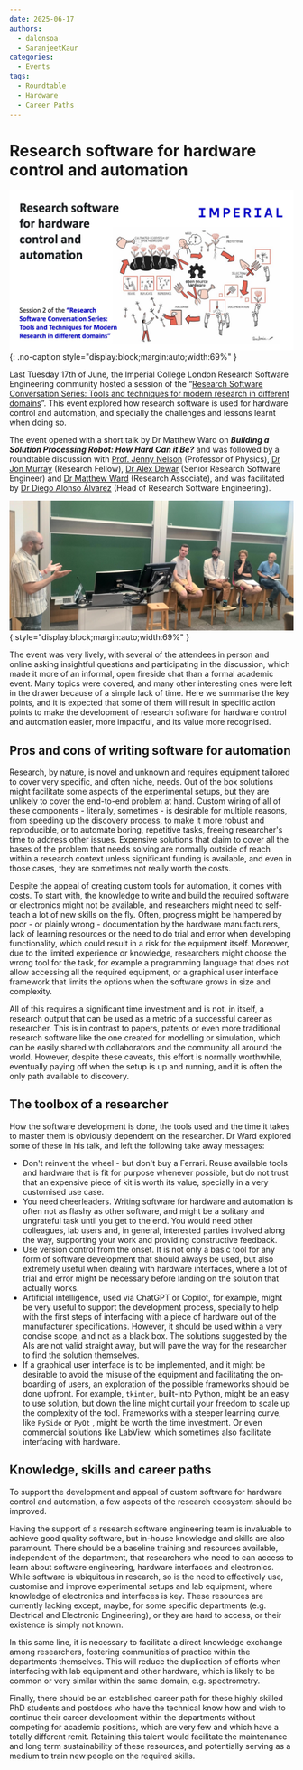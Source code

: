 ```yaml
---
date: 2025-06-17
authors:
  - dalonsoa
  - SaranjeetKaur
categories:
  - Events
tags:
  - Roundtable
  - Hardware
  - Career Paths
---
```


# Research software for hardware control and automation

![sw4rs_intro_photo](images/sw4hw/Session2_RSCS_intro.jpg){: .no-caption style="display:block;margin:auto;width:69%" }

Last Tuesday 17th of June, the Imperial College London Research Software Engineering community hosted a session of the “[Research Software Conversation Series: Tools and techniques for modern research in different domains](https://www.imperial.ac.uk/admin-services/ict/self-service/research-support/rcs/service-offering/research-engagement/rcs-events/rscs/ "https://www.imperial.ac.uk/admin-services/ict/self-service/research-support/rcs/service-offering/research-engagement/rcs-events/rscs/")”. This event explored how research software is used for hardware control and automation, and specially the challenges and lessons learnt when doing so.

<!-- more -->

The event opened with a short talk by Dr Matthew Ward on **_Building a Solution Processing Robot: How Hard Can it Be?_** and was followed by a roundtable discussion with [Prof. Jenny Nelson](https://profiles.imperial.ac.uk/jenny.nelson "https://profiles.imperial.ac.uk/jenny.nelson") (Professor of Physics), [Dr Jon Murray](https://profiles.imperial.ac.uk/j.murray/about "https://profiles.imperial.ac.uk/j.murray/about") (Research Fellow), [Dr Alex Dewar](https://profiles.imperial.ac.uk/a.dewar "https://profiles.imperial.ac.uk/a.dewar") (Senior Research Software Engineer) and [Dr Matthew Ward](https://www.linkedin.com/in/matthew-ward-950711140/ "https://www.linkedin.com/in/matthew-ward-950711140/") (Research Associate), and was facilitated by [Dr Diego Alonso Álvarez](https://profiles.imperial.ac.uk/d.alonso-alvarez "https://profiles.imperial.ac.uk/d.alonso-alvarez") (Head of Research Software Engineering).

![The panel discussion. From left to right, Diego Alonso Alvarez, Matthew Ward, Alex Dewar, Jenny Nelson and Jon Murray](images/sw4hw/session2_photo.jpg){:style="display:block;margin:auto;width:69%" }

The event was very lively, with several of the attendees in person and online asking insightful questions and participating in the discussion, which made it more of an informal, open fireside chat than a formal academic event. Many topics were covered, and many other interesting ones were left in the drawer because of a simple lack of time. Here we summarise the key points, and it is expected that some of them will result in specific action points to make the development of research software for hardware control and automation easier, more impactful, and its value more recognised.

## Pros and cons of writing software for automation

Research, by nature, is novel and unknown and requires equipment tailored to cover very specific, and often niche, needs. Out of the box solutions might facilitate some aspects of the experimental setups, but they are unlikely to cover the end-to-end problem at hand. Custom wiring of all of these components - literally, sometimes - is desirable for multiple reasons, from speeding up the discovery process, to make it more robust and reproducible, or to automate boring, repetitive tasks, freeing researcher's time to address other issues. Expensive solutions that claim to cover all the bases of the problem that needs solving are normally outside of reach within a research context unless significant funding is available, and even in those cases, they are sometimes not really worth the costs.

Despite the appeal of creating custom tools for automation, it comes with costs. To start with, the knowledge to write and build the required software or electronics might not be available, and researchers might need to self-teach a lot of new skills on the fly. Often, progress might be hampered by poor - or plainly wrong - documentation by the hardware manufacturers, lack of learning resources or the need to do trial and error when developing functionality, which could result in a risk for the equipment itself. Moreover, due to the limited experience or knowledge, researchers might choose the wrong tool for the task, for example a programming language that does not allow accessing all the required equipment, or a graphical user interface framework that limits the options when the software grows in size and complexity.

All of this requires a significant time investment and is not, in itself, a research output that can be used as a metric of a successful career as researcher. This is in contrast to papers, patents or even more traditional research software like the one created for modelling or simulation, which can be easily shared with collaborators and the community all around the world. However, despite these caveats, this effort is normally worthwhile, eventually paying off when the setup is up and running, and it is often the only path available to discovery.

## The toolbox of a researcher

How the software development is done, the tools used and the time it takes to master them is obviously dependent on the researcher. Dr Ward explored some of these in his talk, and left the following take away messages:

- Don't reinvent the wheel - but don't buy a Ferrari. Reuse available tools and hardware that is fit for purpose whenever possible, but do not trust that an expensive piece of kit is worth its value, specially in a very customised use case.
- You need cheerleaders. Writing software for hardware and automation is often not as flashy as other software, and might be a solitary and ungrateful task until you get to the end. You would need other colleagues, lab users and, in general, interested parties involved along the way, supporting your work and providing constructive feedback.
- Use version control from the onset. It is not only a basic tool for any form of software development that should always be used, but also extremely useful when dealing with hardware interfaces, where a lot of trial and error might be necessary before landing on the solution that actually works.
- Artificial intelligence, used via ChatGPT or Copilot, for example, might be very useful to support the development process, specially to help with the first steps of interfacing with a piece of hardware out of the manufacturer specifications. However, it should be used within a very concise scope, and not as a black box. The solutions suggested by the AIs are not valid straight away, but will pave the way for the researcher to find the solution themselves.
- If a graphical user interface is to be implemented, and it might be desirable to avoid the misuse of the equipment and facilitating the on-boarding of users, an exploration of the possible frameworks should be done upfront. For example, `tkinter`, built-into Python, might be an easy to use solution, but down the line might curtail your freedom to scale up the complexity of the tool. Frameworks with a steeper learning curve, like `PySide` or `PyQt` , might be worth the time investment. Or even commercial solutions like LabView, which sometimes also facilitate interfacing with hardware.

## Knowledge, skills and career paths

To support the development and appeal of custom software for hardware control and automation, a few aspects of the research ecosystem should be improved.

Having the support of a research software engineering team is invaluable to achieve good quality software, but in-house knowledge and skills are also paramount. There should be a baseline training and resources available, independent of the department, that researchers who need to can access to learn about software engineering, hardware interfaces and electronics. While software is ubiquitous in research, so is the need to effectively use, customise and improve experimental setups and lab equipment, where knowledge of electronics and interfaces is key. These resources are currently lacking except, maybe, for some specific departments (e.g. Electrical and Electronic Engineering), or they are hard to access, or their existence is simply not known.

In this same line, it is necessary to facilitate a direct knowledge exchange among researchers, fostering communities of practice within the departments themselves. This will reduce the duplication of efforts when interfacing with lab equipment and other hardware, which is likely to be common or very similar within the same domain, e.g. spectrometry.

Finally, there should be an established career path for these highly skilled PhD students and postdocs who have the technical know how and wish to continue their career development within the departments without competing for academic positions, which are very few and which have a totally different remit. Retaining this talent would facilitate the maintenance and long term sustainability of these resources, and potentially serving as a medium to train new people on the required skills.
